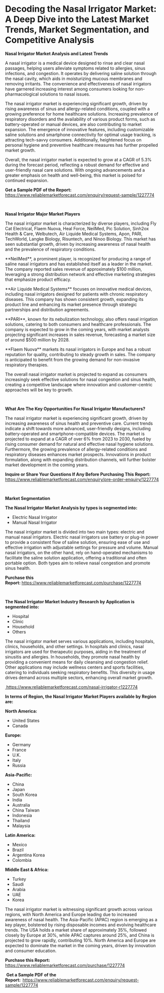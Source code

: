 <p><h1>Decoding the Nasal Irrigator Market: A Deep Dive into the Latest Market Trends, Market Segmentation, and Competitive Analysis</h1></p><p><strong>Nasal Irrigator Market Analysis and Latest Trends</strong></p>
<p><p>A nasal irrigator is a medical device designed to rinse and clear nasal passages, helping users alleviate symptoms related to allergies, sinus infections, and congestion. It operates by delivering saline solution through the nasal cavity, which aids in moisturizing mucous membranes and removing irritants. The convenience and effectiveness of nasal irrigators have garnered increasing interest among consumers looking for non-pharmacological solutions to nasal issues.</p><p>The nasal irrigator market is experiencing significant growth, driven by rising awareness of sinus and allergy-related conditions, coupled with a growing preference for home healthcare solutions. Increasing prevalence of respiratory disorders and the availability of various product forms, such as battery-operated or manual devices, are also contributing to market expansion. The emergence of innovative features, including customizable saline solutions and smartphone connectivity for optimal usage tracking, is attracting tech-savvy consumers. Additionally, heightened focus on personal hygiene and preventive healthcare measures has further propelled market growth.</p><p>Overall, the nasal irrigator market is expected to grow at a CAGR of 5.3% during the forecast period, reflecting a robust demand for effective and user-friendly nasal care solutions. With ongoing advancements and a greater emphasis on health and well-being, this market is poised for continued expansion.</p></p>
<p><strong>Get a Sample PDF of the Report:&nbsp;</strong> <a href="https://www.reliablemarketforecast.com/enquiry/request-sample/1227774?utm_campaign=3445&utm_medium=2&utm_source=Github&utm_content=ia&utm_term=13042025&utm_id=nasal-irrigator">https://www.reliablemarketforecast.com/enquiry/request-sample/1227774</a></p>
<p>&nbsp;</p>
<p><strong>Nasal Irrigator Major Market Players</strong></p>
<p><p>The nasal irrigator market is characterized by diverse players, including Fly Cat Electrical, Flaem Nuova, Heal Force, NeilMed, Pic Solution, Sinh2ox Health & Care, Welbutech, Air Liquide Medical Systems, Apon, PARI, TechWorld, Langke Biology, Risuntech, and Ninoo Biology. This market has seen substantial growth, driven by increasing awareness of nasal health and the prevalence of respiratory conditions.</p><p>**NeilMed**, a prominent player, is recognized for producing a range of saline nasal irrigators and has established itself as a leader in the market. The company reported sales revenue of approximately $100 million, leveraging a strong distribution network and effective marketing strategies that emphasize product efficacy.</p><p>**Air Liquide Medical Systems** focuses on innovative medical devices, including nasal irrigators designed for patients with chronic respiratory diseases. This company has shown consistent growth, expanding its product line and enhancing its market presence through strategic partnerships and distribution agreements.</p><p>**PARI**, known for its nebulization technology, also offers nasal irrigation solutions, catering to both consumers and healthcare professionals. The company is expected to grow in the coming years, with market analysts projecting significant increases in sales revenue, forecasting a market size of around $500 million by 2028.</p><p>**Flaem Nuova** markets its nasal irrigators in Europe and has a robust reputation for quality, contributing to steady growth in sales. The company is anticipated to benefit from the growing demand for non-invasive respiratory therapies.</p><p>The overall nasal irrigator market is projected to expand as consumers increasingly seek effective solutions for nasal congestion and sinus health, creating a competitive landscape where innovation and customer-centric approaches will be key to growth.</p></p>
<p>&nbsp;</p>
<p><strong>What Are The Key Opportunities For Nasal Irrigator Manufacturers?</strong></p>
<p><p>The nasal irrigator market is experiencing significant growth, driven by increasing awareness of sinus health and preventive care. Current trends indicate a shift towards more advanced, user-friendly designs, including battery-operated and smartphone-compatible devices. The market is projected to expand at a CAGR of over 6% from 2023 to 2030, fueled by rising consumer demand for natural and effective nasal hygiene solutions. Furthermore, the growing prevalence of allergy-related conditions and respiratory diseases enhances market prospects. Innovations in product formulation, along with expanding distribution channels, will further bolster market development in the coming years.</p></p>
<p><strong>Inquire or Share Your Questions If Any Before Purchasing This Report:</strong> <a href="https://www.reliablemarketforecast.com/enquiry/pre-order-enquiry/1227774?utm_campaign=3445&utm_medium=2&utm_source=Github&utm_content=ia&utm_term=13042025&utm_id=nasal-irrigator">https://www.reliablemarketforecast.com/enquiry/pre-order-enquiry/1227774</a></p>
<p>&nbsp;</p>
<p><strong>Market Segmentation</strong></p>
<p><strong>The Nasal Irrigator Market Analysis by types is segmented into:</strong></p>
<p><ul><li>Electric Nasal Irrigator</li><li>Manual Nasal Irrigator</li></ul></p>
<p><p>The nasal irrigator market is divided into two main types: electric and manual nasal irrigators. Electric nasal irrigators use battery or plug-in power to provide a consistent flow of saline solution, ensuring ease of use and effective irrigation with adjustable settings for pressure and volume. Manual nasal irrigators, on the other hand, rely on hand-operated mechanisms to facilitate the saline solution application, offering a traditional and often portable option. Both types aim to relieve nasal congestion and promote sinus health.</p></p>
<p><strong>Purchase this Report:&nbsp;</strong><a href="https://www.reliablemarketforecast.com/purchase/1227774?utm_campaign=3445&utm_medium=2&utm_source=Github&utm_content=ia&utm_term=13042025&utm_id=nasal-irrigator">https://www.reliablemarketforecast.com/purchase/1227774</a></p>
<p>&nbsp;</p>
<p><strong>The Nasal Irrigator Market Industry Research by Application is segmented into:</strong></p>
<p><ul><li>Hospital</li><li>Clinic</li><li>Household</li><li>Others</li></ul></p>
<p><p>The nasal irrigator market serves various applications, including hospitals, clinics, households, and other settings. In hospitals and clinics, nasal irrigators are used for therapeutic purposes, aiding in the treatment of sinusitis and allergies. In households, they promote nasal health by providing a convenient means for daily cleansing and congestion relief. Other applications may include wellness centers and sports facilities, catering to individuals seeking respiratory benefits. This diversity in usage drives demand across multiple sectors, enhancing overall market growth.</p></p>
<p><a href="https://www.reliablemarketforecast.com/nasal-irrigator-r1227774?utm_campaign=3445&utm_medium=2&utm_source=Github&utm_content=ia&utm_term=13042025&utm_id=nasal-irrigator">&nbsp;https://www.reliablemarketforecast.com/nasal-irrigator-r1227774</a></p>
<p><strong>In terms of Region, the Nasal Irrigator Market Players available by Region are:</strong></p>
<p>
    <p> <strong> North America: </strong>
        <ul>
            <li>United States</li>
            <li>Canada</li>
        </ul>
        </p> 
    <p> <strong> Europe: </strong>
        <ul>
            <li>Germany</li>
            <li>France</li>
            <li>U.K.</li>
            <li>Italy</li>
            <li>Russia</li>
        </ul>
        </p> 
    <p> <strong> Asia-Pacific: </strong>
        <ul>
            <li>China</li>
            <li>Japan</li>
            <li>South Korea</li>
            <li>India</li>
            <li>Australia</li>
            <li>China Taiwan</li>
            <li>Indonesia</li>
            <li>Thailand</li>
            <li>Malaysia</li>
        </ul>
        </p> 
    <p> <strong> Latin America: </strong>
        <ul>
            <li>Mexico</li>
            <li>Brazil</li>
            <li>Argentina Korea</li>
            <li>Colombia</li>
        </ul>
        </p> 
    <p> <strong> Middle East & Africa: </strong>
        <ul>
            <li>Turkey</li>
            <li>Saudi</li>
            <li>Arabia</li>
            <li>UAE</li>
            <li>Korea</li>
        </ul>
    </p>
    </p>
<p><p>The nasal irrigator market is witnessing significant growth across various regions, with North America and Europe leading due to increased awareness of nasal health. The Asia-Pacific (APAC) region is emerging as a key player, bolstered by rising disposable incomes and evolving healthcare trends. The USA holds a market share of approximately 35%, followed closely by Europe at 30%, while APAC captures around 25%, and China is projected to grow rapidly, contributing 10%. North America and Europe are expected to dominate the market in the coming years, driven by innovation and consumer education.</p></p>
<p><strong>Purchase this Report: </strong><a href="https://www.reliablemarketforecast.com/purchase/1227774?utm_campaign=3445&utm_medium=2&utm_source=Github&utm_content=ia&utm_term=13042025&utm_id=nasal-irrigator">https://www.reliablemarketforecast.com/purchase/1227774</a></p>
<p>&nbsp;<strong>Get a Sample PDF of the Report:&nbsp;&nbsp;</strong><a href="https://www.reliablemarketforecast.com/enquiry/request-sample/1227774?utm_campaign=3445&utm_medium=2&utm_source=Github&utm_content=ia&utm_term=13042025&utm_id=nasal-irrigator">https://www.reliablemarketforecast.com/enquiry/request-sample/1227774</a></p>
<p><strong></strong></p>
<p><p></p><p></p><p></p></p>
